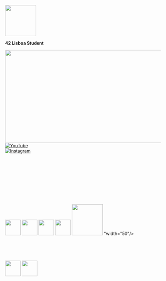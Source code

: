 <!-- 42 Lisboa e Pato da 42 lado a lado -->
<div>
  <img src="https://www.42lisboa.com/wp-content/uploads/2024/08/42-Lisboa_Horizontal.png" width="100"/>
  <p><strong>42 Lisboa Student</strong></p>
</div>

<img src="https://github.com/thayfilmaker/imagens/blob/main/IMG_7615%202.PNG" width="900" height="300" />

<!-- YouTube e Instagram em colunas com o Instagram abaixo -->
<div>
  <a href="https://www.youtube.com/@shapedagirl" target="_blank">
    <img src="https://img.shields.io/badge/YouTube-FF0000?style=flat&logo=youtube" alt="YouTube"/>
  </a>
</div>
<div>
  <a href="https://www.instagram.com/thayfilmaker/" target="_blank">
    <img src="https://img.shields.io/badge/Instagram-E4405F?style=flat&logo=instagram" alt="Instagram"/>
  </a>
</div>

<br><br><br><br><br><br><br><br>

<!-- Logos das Tecnologias alinhados lado a lado -->
<div>
  <img src="https://img.icons8.com/?size=100&id=TpULddJc4gTh&format=png&color=000000" width="50"/>
  <img src="https://img.icons8.com/?size=100&id=fG5Tnj4ARIoI&format=png&color=000000" width="50"/>
  <img src="https://upload.wikimedia.org/wikipedia/commons/e/e0/Git-logo.svg" width="50"/> 
  <img src="https://img.icons8.com/?size=100&id=ezj3zaVtImPg&format=png&color=000000"width="50"/>
  <img src="<svg xmlns="http://www.w3.org/2000/svg" x="0px" y="0px" width="100" height="100" viewBox="0 0 48 48">
<path fill="#42a5f5" d="M40.084,32.613c-0.848,1.835-1.254,2.655-2.342,4.274c-1.521,2.264-3.67,5.089-6.326,5.109	c-2.361,0.018-2.971-1.507-6.176-1.482c-3.204,0.016-3.872,1.51-6.237,1.484c-2.654-0.022-4.688-2.568-6.21-4.826	c-4.259-6.34-4.707-13.768-2.076-17.721c1.861-2.803,4.807-4.449,7.572-4.449c2.817,0,4.588,1.514,6.916,1.514	c2.262,0,3.638-1.517,6.896-1.517c2.464,0,5.07,1.313,6.931,3.575C32.942,21.836,33.931,30.337,40.084,32.613z"></path><path fill="#42a5f5" d="M30.046,12.072c1.269-1.577,2.232-3.804,1.882-6.072c-2.069,0.138-4.491,1.418-5.905,3.075	c-1.282,1.51-2.345,3.752-1.931,5.922C26.351,15.066,28.689,13.764,30.046,12.072z"></path><path fill="#1e88e5" d="M34.997,24.479c-2.917,1.742-6.582,2.915-11.049,2.408c-6.502-0.737-11.579,0.85-14.525,2.179	c0.507,2.673,1.607,5.483,3.371,8.107c1.521,2.258,3.556,4.804,6.21,4.826c2.365,0.025,3.033-1.469,6.237-1.484	c3.205-0.024,3.814,1.5,6.176,1.482c2.656-0.021,4.805-2.846,6.326-5.109c1.088-1.619,1.494-2.439,2.342-4.274	C36.466,31.275,34.648,27.789,34.997,24.479z"></path>
</svg>"width="50"/>
</div>

<br><br><br>
<div>
  <img src="https://www.entelco.com.br/blog/wp-content/uploads/2017/08/GPON-Fiberhome-3.jpg"width="50"/> 
  <img src="https://logospng.org/wp-content/uploads/intelbras.png"width="50"/>
  </div>

